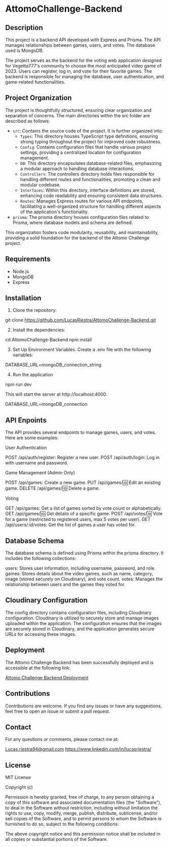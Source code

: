 # AttomoChallenge-Backend

## Description
This project is a backend API developed with Express and Prisma. The API manages relationships between games, users, and votes. The database used is MongoDB.

The project serves as the backend for the voting web application designed for Vegetta777's community to choose the most anticipated video game of 2023. Users can register, log in, and vote for their favorite games. The backend is responsible for managing the database, user authentication, and game-related functionalities.


## Project Organization
The project is thoughtfully structured, ensuring clear organization and separation of concerns. The main directories within the src folder are described as follows:

- `src`: Contains the source code of the project. It is further organized into:
  - `Types`: This directory houses TypeScript type definitions, ensuring strong typing throughout the project for improved code robustness.
  - `Config`:  Contains configuration files that handle various project settings, providing a centralized location for configuration management.
  - `DB`: This directory encapsulates database-related files, emphasizing a modular approach to handling database interactions.
  - `Controllers`: The controllers directory holds files responsible for handling different routes and functionalities, promoting a clean and modular codebase.
  - `Interfaces`: Within this directory, interface definitions are stored, enhancing code readability and ensuring consistent data structures.
  - `Routes`: Manages Express routes for various API endpoints, facilitating a well-organized structure for handling different aspects of the application's functionality.
- `prisma`: The prisma directory houses configuration files related to Prisma, where database models and schema are defined.

This organization fosters code modularity, reusability, and maintainability, providing a solid foundation for the backend of the Attomo Challenge project.

## Requirements
- Node.js
- MongoDB
- Express

## Installation
1. Clone the repository:

git clone https://github.com/LucasRiestra/AttomoChallenge-Backend.git

2. Install the dependencies:

cd AttomoChallenge-Backend
npm install

3. Set Up Environment Variables. Create a .env file with the following variables:

DATABASE_URL=mongoDB_connection_string

4. Run the application

npm run dev

This will start the server at http://localhost:4000.

DATABASE_URL=mongoDB_connection

## API Enpoints
The API provides several endpoints to manage games, users, and votes. Here are some examples:

User Authentication

POST /api/auth/register: Register a new user.
POST /api/auth/login: Log in with username and password.

Game Management (Admin Only)

POST /api/games: Create a new game.
PUT /api/games/:id: Edit an existing game.
DELETE /api/games/:id: Delete a game.

Voting

GET /api/games: Get a list of games sorted by vote count or alphabetically.
GET /api/games/:id: Get details of a specific game.
POST /api/votes/:id: Vote for a game (restricted to registered users, max 5 votes per user).
GET /api/users/:id/votes: Get the list of games a user has voted for.

## Database Schema

The database schema is defined using Prisma within the prisma directory. It includes the following collections:

users: Stores user information, including username, password, and role.
games: Stores details about the video games, such as name, category, image (stored securely on Cloudinary), and vote count.
votes: Manages the relationship between users and the games they voted for.

## Cloudinary Configuration
The config directory contains configuration files, including Cloudinary configuration. Cloudinary is utilized to securely store and manage images uploaded within the application. The configuration ensures that the images are securely stored in Cloudinary, and the application generates secure URLs for accessing these images.

## Deployment
The Attomo Challenge Backend has been successfully deployed and is accessible at the following link:

[Attomo Challenge Backend Deployment](https://attomochallenge-backend-production.up.railway.app/)

## Contributions
Contributions are welcome. If you find any issues or have any suggestions, feel free to open an issue or submit a pull request.

## Contact
For any questions or comments, please contact me at:

Lucas.riestra94@gmail.com
https://www.linkedin.com/in/lucasriestra/

## License
MIT License

Copyright (c)

Permission is hereby granted, free of charge, to any person obtaining a copy of this software and associated documentation files (the "Software"), to deal in the Software without restriction, including without limitation the rights to use, copy, modify, merge, publish, distribute, sublicense, and/or sell copies of the Software, and to permit persons to whom the Software is furnished to do so, subject to the following conditions:

The above copyright notice and this permission notice shall be included in all copies or substantial portions of the Software.